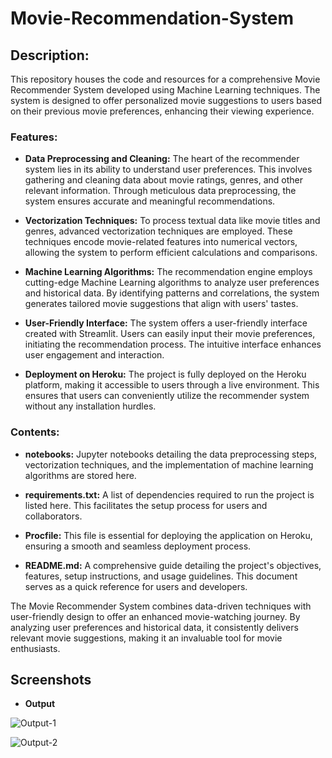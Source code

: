 # Movie-Recommendation-System


## Description:
This repository houses the code and resources for a comprehensive Movie Recommender System developed using Machine Learning techniques. The system is designed to offer personalized movie suggestions to users based on their previous movie preferences, enhancing their viewing experience.

### Features:
- **Data Preprocessing and Cleaning:** The heart of the recommender system lies in its ability to understand user preferences. This involves gathering and cleaning data about movie ratings, genres, and other relevant information. Through meticulous data preprocessing, the system ensures accurate and meaningful recommendations.

- **Vectorization Techniques:** To process textual data like movie titles and genres, advanced vectorization techniques are employed. These techniques encode movie-related features into numerical vectors, allowing the system to perform efficient calculations and comparisons.

- **Machine Learning Algorithms:** The recommendation engine employs cutting-edge Machine Learning algorithms to analyze user preferences and historical data. By identifying patterns and correlations, the system generates tailored movie suggestions that align with users' tastes.

- **User-Friendly Interface:** The system offers a user-friendly interface created with Streamlit. Users can easily input their movie preferences, initiating the recommendation process. The intuitive interface enhances user engagement and interaction.

- **Deployment on Heroku:** The project is fully deployed on the Heroku platform, making it accessible to users through a live environment. This ensures that users can conveniently utilize the recommender system without any installation hurdles.

### Contents:
- **notebooks:** Jupyter notebooks detailing the data preprocessing steps, vectorization techniques, and the implementation of machine learning algorithms are stored here.

- **requirements.txt:** A list of dependencies required to run the project is listed here. This facilitates the setup process for users and collaborators.

- **Procfile:** This file is essential for deploying the application on Heroku, ensuring a smooth and seamless deployment process.

- **README.md:** A comprehensive guide detailing the project's objectives, features, setup instructions, and usage guidelines. This document serves as a quick reference for users and developers.

The Movie Recommender System combines data-driven techniques with user-friendly design to offer an enhanced movie-watching journey. By analyzing user preferences and historical data, it consistently delivers relevant movie suggestions, making it an invaluable tool for movie enthusiasts.

## Screenshots

- ****Output****


![Output-1](https://github.com/abhishekdeshmukh001/Movie-Recommendation-System/assets/87901423/802c1ef2-e3c0-4283-9beb-34a9296c1639)

![Output-2](https://github.com/abhishekdeshmukh001/Movie-Recommendation-System/assets/87901423/9cc7c1cb-e452-404b-b398-11d53364d0ae)

